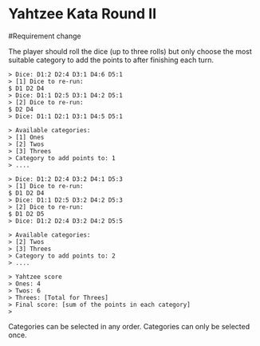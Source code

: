 Yahtzee Kata Round II
============

#Requirement change

The player should roll the dice (up to three rolls) but only choose the most suitable category to add the points to
after finishing each turn.

	> Dice: D1:2 D2:4 D3:1 D4:6 D5:1
	> [1] Dice to re-run:
    $ D1 D2 D4
	> Dice: D1:1 D2:5 D3:1 D4:2 D5:1
	> [2] Dice to re-run:
    $ D2 D4
	> Dice: D1:1 D2:1 D3:1 D4:5 D5:1

	> Available categories:
	> [1] Ones
	> [2] Twos
	> [3] Threes
	> Category to add points to: 1
	> ....

	> Dice: D1:2 D2:4 D3:2 D4:1 D5:3
	> [1] Dice to re-run:
    $ D1 D2 D4
	> Dice: D1:1 D2:5 D3:2 D4:2 D5:3
	> [2] Dice to re-run:
    $ D1 D2 D5
	> Dice: D1:2 D2:4 D3:2 D4:2 D5:5

	> Available categories:
	> [2] Twos
	> [3] Threes
	> Category to add points to: 2
	> ....

	> Yahtzee score
	> Ones: 4
	> Twos: 6
	> Threes: [Total for Threes]
	> Final score: [sum of the points in each category]
	>

Categories can be selected in any order. Categories can only be selected once.